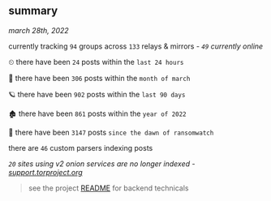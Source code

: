 
## summary
_march 28th, 2022_

currently tracking `94` groups across `133` relays & mirrors - _`49` currently online_

⏲ there have been `24` posts within the `last 24 hours`

🦈 there have been `306` posts within the `month of march`

🪐 there have been `902` posts within the `last 90 days`

🏚 there have been `861` posts within the `year of 2022`

🦕 there have been `3147` posts `since the dawn of ransomwatch`

there are `46` custom parsers indexing posts

_`20` sites using v2 onion services are no longer indexed - [support.torproject.org](https://support.torproject.org/onionservices/v2-deprecation/)_

> see the project [README](https://github.com/thetanz/ransomwatch#ransomwatch--) for backend technicals
